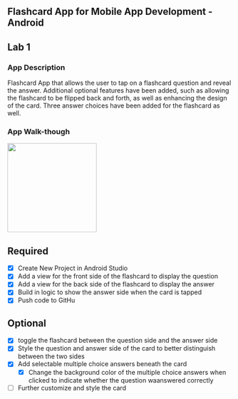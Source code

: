 ## Flashcard App for Mobile App Development - Android

## Lab 1

### App Description
Flashcard App that allows the user to tap on a flashcard question and reveal the answer. Additional optional features have been added, such as allowing the flashcard
to be flipped back and forth, as well as enhancing the design of the card. Three answer choices have been added for the flashcard as well.

### App Walk-though

<img src="https://s3.amazonaws.com/img0.recordit.co/A61qVr3yIi.mp4?AWSAccessKeyId=AKIAUQ5RURZ7ND2T2B6I&Expires=1646019992&Signature=q%2BXpJU4zN3ZKODjGX56XIHxSVqs%3D" width=200><br>

## Required
- [x] Create New Project in Android Studio
- [x] Add a view for the front side of the flashcard to display the question
- [x] Add a view for the back side of the flashcard to display the answer
- [x] Build in logic to show the answer side when the card is tapped
- [x] Push code to GitHu
## Optional
- [x] toggle the flashcard between the question side and the answer side
- [x] Style the question and answer side of the card to better distinguish between the two sides
- [x] Add selectable multiple choice answers beneath the card
   - [x] Change the background color of the multiple choice answers when clicked to indicate whether the question waanswered correctly
- [ ] Further customize and style the card
